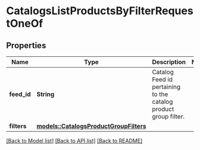 # CatalogsListProductsByFilterRequestOneOf

## Properties

Name | Type | Description | Notes
------------ | ------------- | ------------- | -------------
**feed_id** | **String** | Catalog Feed id pertaining to the catalog product group filter. | 
**filters** | [**models::CatalogsProductGroupFilters**](CatalogsProductGroupFilters.md) |  | 

[[Back to Model list]](../README.md#documentation-for-models) [[Back to API list]](../README.md#documentation-for-api-endpoints) [[Back to README]](../README.md)


